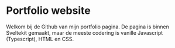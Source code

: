 # Portfolio website

Welkom bij de Github van mijn portfolio pagina. De pagina is binnen Sveltekit gemaakt, maar de meeste codering is vanille Javascript (Typescript), HTML en CSS.
